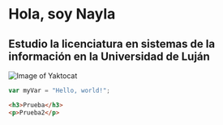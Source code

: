 # Hola, soy Nayla
## Estudio la licenciatura en sistemas de la información en la Universidad de Luján
![Image of Yaktocat](https://octodex.github.com/images/yaktocat.png)
``` javascript
var myVar = "Hello, world!";
```
``` html
<h3>Prueba</h3>
<p>Prueba2</p>
```
